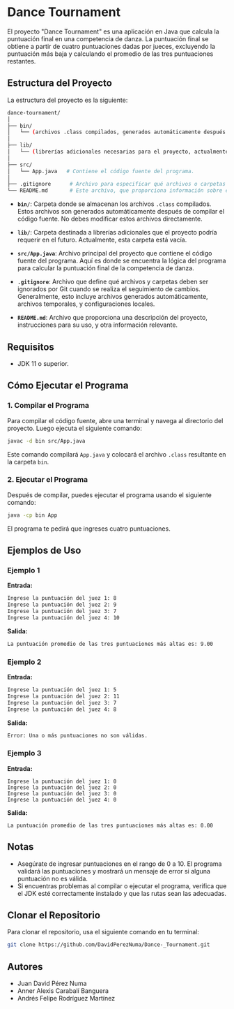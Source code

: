 # Dance Tournament

El proyecto "Dance Tournament" es una aplicación en Java que calcula la puntuación final en una competencia de danza. La puntuación final se obtiene a partir de cuatro puntuaciones dadas por jueces, excluyendo la puntuación más baja y calculando el promedio de las tres puntuaciones restantes.

## Estructura del Proyecto

La estructura del proyecto es la siguiente:

```bash
dance-tournament/
│
├── bin/
│   └── (archivos .class compilados, generados automáticamente después de compilar)
│
├── lib/
│   └── (librerías adicionales necesarias para el proyecto, actualmente vacía)
│
├── src/
│   └── App.java   # Contiene el código fuente del programa.
│
├── .gitignore      # Archivo para especificar qué archivos o carpetas deben ser ignorados por Git.
└── README.md       # Este archivo, que proporciona información sobre el proyecto.
```

- **`bin/`**: Carpeta donde se almacenan los archivos `.class` compilados. Estos archivos son generados automáticamente después de compilar el código fuente. No debes modificar estos archivos directamente.

- **`lib/`**: Carpeta destinada a librerías adicionales que el proyecto podría requerir en el futuro. Actualmente, esta carpeta está vacía.

- **`src/App.java`**: Archivo principal del proyecto que contiene el código fuente del programa. Aquí es donde se encuentra la lógica del programa para calcular la puntuación final de la competencia de danza.

- **`.gitignore`**: Archivo que define qué archivos y carpetas deben ser ignorados por Git cuando se realiza el seguimiento de cambios. Generalmente, esto incluye archivos generados automáticamente, archivos temporales, y configuraciones locales.

- **`README.md`**: Archivo que proporciona una descripción del proyecto, instrucciones para su uso, y otra información relevante.

## Requisitos

- JDK 11 o superior.

## Cómo Ejecutar el Programa

### 1. Compilar el Programa

Para compilar el código fuente, abre una terminal y navega al directorio del proyecto. Luego ejecuta el siguiente comando:

```bash 
javac -d bin src/App.java
```

Este comando compilará `App.java` y colocará el archivo `.class` resultante en la carpeta `bin`.

### 2. Ejecutar el Programa

Después de compilar, puedes ejecutar el programa usando el siguiente comando:

```bash
java -cp bin App
```

El programa te pedirá que ingreses cuatro puntuaciones. 

## Ejemplos de Uso

### Ejemplo 1

**Entrada:**

```bash
Ingrese la puntuación del juez 1: 8
Ingrese la puntuación del juez 2: 9
Ingrese la puntuación del juez 3: 7
Ingrese la puntuación del juez 4: 10
```

**Salida:**

```bash
La puntuación promedio de las tres puntuaciones más altas es: 9.00
```

### Ejemplo 2

**Entrada:**

```bash
Ingrese la puntuación del juez 1: 5
Ingrese la puntuación del juez 2: 11
Ingrese la puntuación del juez 3: 7
Ingrese la puntuación del juez 4: 8
```

**Salida:**

```bash
Error: Una o más puntuaciones no son válidas.
```

### Ejemplo 3

**Entrada:**

```
Ingrese la puntuación del juez 1: 0
Ingrese la puntuación del juez 2: 0
Ingrese la puntuación del juez 3: 0
Ingrese la puntuación del juez 4: 0
```

**Salida:**

```
La puntuación promedio de las tres puntuaciones más altas es: 0.00
```

## Notas

- Asegúrate de ingresar puntuaciones en el rango de 0 a 10. El programa validará las puntuaciones y mostrará un mensaje de error si alguna puntuación no es válida.
- Si encuentras problemas al compilar o ejecutar el programa, verifica que el JDK esté correctamente instalado y que las rutas sean las adecuadas.

## Clonar el Repositorio

Para clonar el repositorio, usa el siguiente comando en tu terminal:

```bash
git clone https://github.com/DavidPerezNuma/Dance-_Tournament.git
```

## Autores

- Juan David Pérez Numa
- Anner Alexis Carabalí Banguera
- Andrés Felipe Rodríguez Martínez